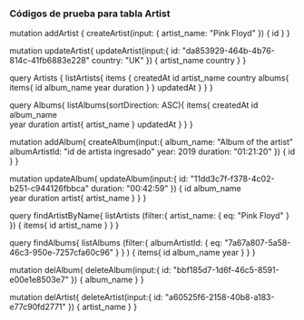 

### Códigos de prueba para tabla Artist
mutation addArtist {
  createArtist(input: {
    artist_name: "Pink Floyd"
  })
  {
    id
  }
}

mutation updateArtist{
  updateArtist(input:{
    id: "da853929-464b-4b76-814c-41fb6883e228"
    country: "UK"
  })
  {
    artist_name
    country
  }
}

query Artists {
  listArtists{
    items {
      createdAt
      id
      artist_name
      country
      albums{
        items{
          id
          album_name
          year
          duration
        }
      }
      updatedAt
    }
  }
}

query Albums{
  listAlbums(sortDirection: ASC){
    items{
      createdAt
      id
      album_name     
      year
      duration
      artist{
        artist_name
      }
      updatedAt
    }
  }
}



mutation addAlbum{
  createAlbum(input:{
    album_name: "Album of the artist"
    albumArtistId: "id de artista ingresado"
    year: 2019
    duration: "01:21:20"
  })
  {
    id
  }
}

mutation updateAlbum{
  updateAlbum(input:{
    id:  "11dd3c7f-f378-4c02-b251-c944126fbbca"
    duration: "00:42:59"
  })
  {
    	id
      album_name     
      year
      duration
      artist{
        artist_name
      }
  }
}

query findArtistByName{
  listArtists
  (filter:{
    artist_name: {
      eq: "Pink Floyd"
    }
  })
  {
    items{
      id
      artist_name
    }
  }
}

query findAlbums{
  listAlbums
  (filter:{
    albumArtistId: {
      eq: "7a67a807-5a58-46c3-950e-7257cfa60c96"
    }
  }
  )
  {
    items{
      id
      album_name
      year
    }
  }
}

mutation delAlbum{
  deleteAlbum(input:{
    id: "bbf185d7-1d6f-46c5-8591-e00e1e8503e7"
  })
 	{
    album_name
  }
}

mutation delArtist{
  deleteArtist(input:{
    id: "a60525f6-2158-40b8-a183-e77c90fd2771"
  })
 	{
    artist_name
  }
}